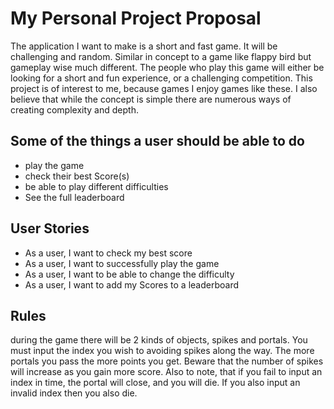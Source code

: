 # My Personal Project Proposal

The application I want to make is a short and fast game. It will be challenging and random. Similar in concept to a game like flappy bird but gameplay wise much different. The people who play this game will either be looking for a short and fun experience, or a challenging competition. This project is of interest to me, because games I enjoy games like these. I also believe that while the concept is simple there are numerous ways of creating complexity and depth. 



## Some of the things a user should be able to do
- play the game
- check their best Score(s)
- be able to play different difficulties
- See the full leaderboard



## User Stories
- As a user, I want to check my best score
- As a user, I want to successfully play the game
- As a user, I want to be able to change the difficulty
- As a user, I want to add my Scores to a leaderboard




## Rules
during the game there will be 2 kinds of objects, spikes and portals.
You must input the index you wish to avoiding spikes along the way. The more portals you pass the more points you get.
Beware that the number of spikes will increase as you gain more score.
Also to note, that if you fail to input an index in time, the portal will close, and you will die.
If you also input an invalid index then you also die.
